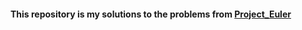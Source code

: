 <h4>This repository is my solutions to the problems from <a href="projecteuler.net">Project_Euler</a></h4>
